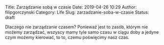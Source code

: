 Title: Zarządzanie sobą w czasie
Date: 2019-04-26 10:29
Author: filipgorczynski
Category: Life
Slug: zarzadzanie-soba-w-czasie
Status: draft

Dlaczego nie zarządzanie czasem? Ponieważ jest to zasób, którym nie możemy zarządzać, wszyscy mamy tyle samo czasu w ciągu doby a jedyne czym możemy kierować, to to, czemu poświęcimy nasz czas.

 

